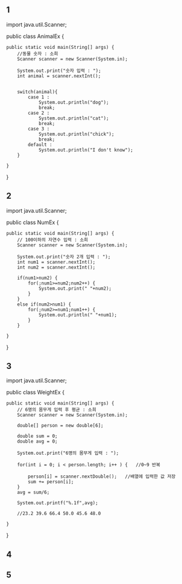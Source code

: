 ## 1

import java.util.Scanner;

public class AnimalEx {

	public static void main(String[] args) {
		//동물 숫자 : 소희
		Scanner scanner = new Scanner(System.in);
		
		System.out.print("숫자 입력 : ");
		int animal = scanner.nextInt();

		
		switch(animal){
			case 1 : 
				System.out.println("dog");
				break;
			case 2 :
				System.out.println("cat");
				break;
			case 3 :
				System.out.println("chick");
				break;
			default :
				System.out.println("I don't know");
		}

	}

}

## 2

import java.util.Scanner;

public class NumEx {

	public static void main(String[] args) {
		// 100이하의 자연수 입력 : 소희
		Scanner scanner = new Scanner(System.in);
		
		System.out.print("숫자 2개 입력 : ");
		int num1 = scanner.nextInt();
		int num2 = scanner.nextInt();
		
		if(num1>num2) {
			for(;num1>=num2;num2++) {
				System.out.print(" "+num2);
			}
		}
		else if(num2>num1) {
			for(;num2>=num1;num1++) {
				System.out.println(" "+num1);
			}
		}

	}

}

## 3

import java.util.Scanner;

public class WeightEx {

	public static void main(String[] args) {
		// 6명의 몸무게 입력 후 평균 : 소희
		Scanner scanner = new Scanner(System.in);
		
		double[] person = new double[6];
		
		double sum = 0;
		double avg = 0;
		
		System.out.print("6명의 몸무게 입력 : ");
		
		for(int i = 0; i < person.length; i++ ) {	//0~9 반복
			
			person[i] = scanner.nextDouble();	//배열에 입력한 값 저장
			sum += person[i];
		}
		avg = sum/6;
		
		System.out.printf("%.1f",avg);
		
		//23.2 39.6 66.4 50.0 45.6 48.0

	}

}

## 4

## 5

